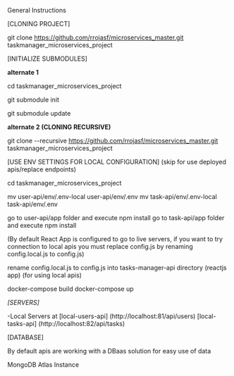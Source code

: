 General Instructions

[CLONING PROJECT]

git clone https://github.com/rrojasf/microservices_master.git taskmanager_microservices_project

[INITIALIZE SUBMODULES]

**alternate 1**

cd taskmanager_microservices_project

git submodule init

git submodule update

**alternate 2 (CLONING RECURSIVE)**

git clone --recursive https://github.com/rrojasf/microservices_master.git taskmanager_microservices_project

[USE ENV SETTINGS FOR LOCAL CONFIGURATION]
(skip for use deployed apis/replace endpoints)

cd taskmanager_microservices_project

mv user-api/env/.env-local user-api/env/.env
mv task-api/env/.env-local task-api/env/.env

go to user-api/app folder and execute npm install
go to task-api/app folder and execute npm install

(By default React App is configured to go to live servers, if you want to try connection to local apis you must replace config.js by renaming config.local.js to config.js)

rename config.local.js  to config.js into tasks-manager-api directory (reactjs app) (for using local apis)

docker-compose build
docker-compose up

*[SERVERS]*

[REACTJS GUI APP]: (https://taskmanager-ms-app.herokuapp.com/)
[USERS API]: (https://taskmgr-ms-user-api.herokuapp.com/api/users)
[TASKS API]: (https://taskmgr-ms-task-api.herokuapp.com/api/tasks)

-Local Servers at 
[local-users-api] (http://localhost:81/api/users)
[local-tasks-api] (http://localhost:82/api/tasks)

[DATABASE]

By default apis are working with a DBaas solution for easy use of data 

MongoDB Atlas Instance
